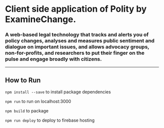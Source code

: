 # Client side application of Polity by ExamineChange.
### A web-based legal technology that tracks and alerts you of policy changes, analyses and measures public sentiment and dialogue on important issues, and allows advocacy groups, non-for-profits, and researchers to put their finger on the pulse and engage broadly with citizens.

***

## How to Run

`npm install --save` to install package dependencies

`npm run` to run on localhost:3000

`npm build` to package

`npm run deploy` to deploy to firebase hosting

